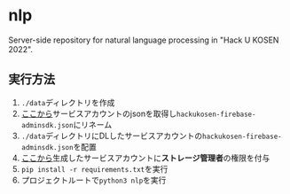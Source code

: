 # nlp
Server-side repository for natural language processing in "Hack U KOSEN 2022".

## 実行方法
1. `./data`ディレクトリを作成
2. [ここから](https://console.firebase.google.com/u/2/project/hackukosen/settings/serviceaccounts/adminsdk?hl=ja)サービスアカウントのjsonを取得し`hackukosen-firebase-adminsdk.json`にリネーム
3. `./data`ディレクトリにDLしたサービスアカウントの`hackukosen-firebase-adminsdk.json`を配置
4. [ここから](https://console.cloud.google.com/iam-admin/iam?authuser=2&project=hackukosen)生成したサービスアカウントに**ストレージ管理者**の権限を付与
5. `pip install -r requirements.txt`を実行
6. プロジェクトルートで`python3 nlp`を実行
